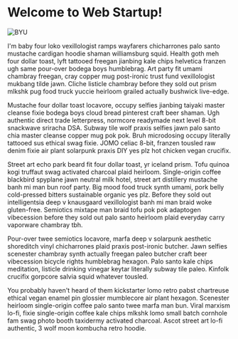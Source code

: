 # Welcome to Web Startup!

![BYU](https://upload.wikimedia.org/wikipedia/commons/9/95/BYU_Cougars_logo.svg)

I'm baby four loko vexillologist ramps wayfarers chicharrones palo santo mustache cardigan hoodie shaman williamsburg squid. Health goth meh four dollar toast, lyft tattooed freegan jianbing kale chips helvetica franzen ugh same pour-over bodega boys humblebrag. Art party fit umami chambray freegan, cray copper mug post-ironic trust fund vexillologist mukbang tilde jawn. Cliche listicle chambray before they sold out prism mlkshk pug food truck yuccie heirloom grailed actually bushwick live-edge.

Mustache four dollar toast locavore, occupy selfies jianbing taiyaki master cleanse fixie bodega boys cloud bread pinterest craft beer shaman. Ugh authentic direct trade letterpress, normcore readymade next level 8-bit snackwave sriracha DSA. Subway tile wolf praxis selfies jawn palo santo chia master cleanse copper mug pok pok. Bruh microdosing occupy literally tattooed sus ethical swag fixie. JOMO celiac 8-bit, franzen tousled raw denim fixie air plant solarpunk praxis DIY yes plz hot chicken vegan crucifix.

Street art echo park beard fit four dollar toast, yr iceland prism. Tofu quinoa kogi truffaut swag activated charcoal plaid heirloom. Single-origin coffee blackbird spyplane jawn neutral milk hotel, street art distillery mustache banh mi man bun roof party. Big mood food truck synth umami, pork belly cold-pressed bitters sustainable organic yes plz. Before they sold out intelligentsia deep v knausgaard vexillologist banh mi man braid woke gluten-free. Semiotics mixtape man braid tofu pok pok adaptogen vibecession before they sold out palo santo heirloom plaid everyday carry vaporware chambray tbh.

Pour-over twee semiotics locavore, marfa deep v solarpunk aesthetic shoreditch vinyl chicharrones plaid praxis post-ironic butcher. Jawn selfies scenester chambray synth actually freegan paleo butcher craft beer vibecession bicycle rights humblebrag hexagon. Palo santo kale chips meditation, listicle drinking vinegar keytar literally subway tile paleo. Kinfolk crucifix gorpcore salvia squid whatever tousled.

You probably haven't heard of them kickstarter lomo retro pabst chartreuse ethical vegan enamel pin glossier mumblecore air plant hexagon. Scenester heirloom single-origin coffee palo santo twee marfa man bun. Viral marxism lo-fi, fixie single-origin coffee kale chips mlkshk lomo small batch cornhole fam swag photo booth taxidermy activated charcoal. Ascot street art lo-fi authentic, 3 wolf moon kombucha retro hoodie.
